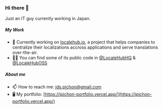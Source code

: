 ### Hi there 👋

Just an IT guy currently working in Japan.

##### My Work
- 🔭 Currently working on [localehub.io](https://www.localehub.io), a project that helps companies to centralize their localizations accross applications and serve translations over-the-air.
- 🧑‍💻 You can find some of its public code in [@LocaleHubHQ](https://github.com/LocaleHubHQ) & [@LocaleHubOSS](https://github.com/LocaleHubOSS)

##### About me
- 📫 How to reach me: [jds.pichon@gmail.com](mailto:jds.pichon@gmail.com)
- 🖥️ My portfolio: [https://jpichon-portfolio.vercel.app/](https://jpichon-portfolio.vercel.app/)
